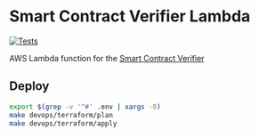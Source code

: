 # Smart Contract Verifier Lambda

[![Tests](https://github.com/AndreMiras/smart-contract-verifier-lambda/workflows/Tests/badge.svg)](https://github.com/AndreMiras/smart-contract-verifier-lambda/actions/workflows/tests.yml)

AWS Lambda function for the [Smart Contract Verifier](https://github.com/AndreMiras/smart-contract-verifier.js)

## Deploy

```sh
export $(grep -v '^#' .env | xargs -0)
make devops/terraform/plan
make devops/terraform/apply
```
